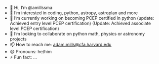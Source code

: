 - 👋 Hi, I’m @amillssma
- 👀 I’m interested in coding, python, astropy, astroplan and more
- 🌱 I’m currently working on becoming PCEP certified in python (update: Achieved entry level PCEP certification)
      (Update: Achieved associate level PCEP certification)
- 💞️ I’m looking to collaborate on python math, physics or astronomy projects
- 📫 How to reach me: adam.mills@cfa.harvard.edu
- 😄 Pronouns: he/him
- ⚡ Fun fact: ...

<!---
amillssma/amillssma is a ✨ special ✨ repository because its `README.md` (this file) appears on your GitHub profile.
You can click the Preview link to take a look at your changes.
--->
